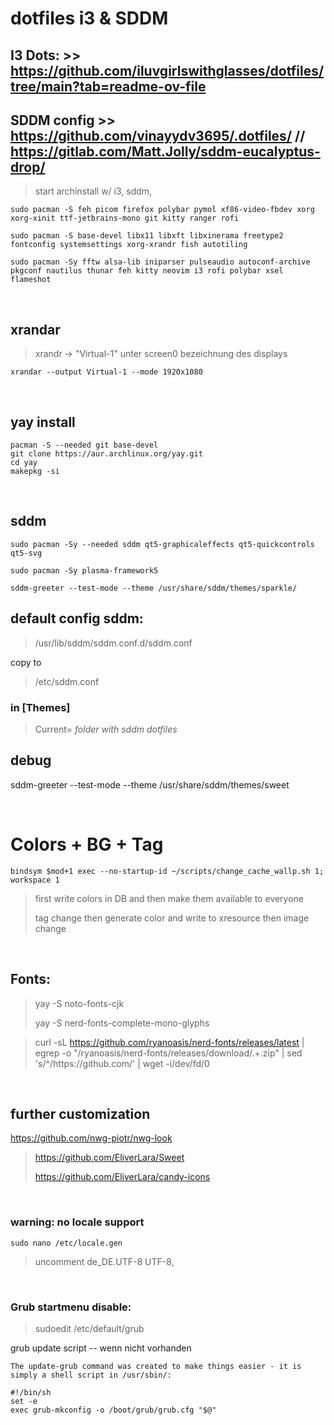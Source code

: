 # dotfiles i3 & SDDM

## I3 Dots: >> https://github.com/iluvgirlswithglasses/dotfiles/tree/main?tab=readme-ov-file
## SDDM config >> https://github.com/vinayydv3695/.dotfiles/ // https://gitlab.com/Matt.Jolly/sddm-eucalyptus-drop/


> start archinstall w/ i3, sddm,
```
sudo pacman -S feh picom firefox polybar pymol xf86-video-fbdev xorg xorg-xinit ttf-jetbrains-mono git kitty ranger rofi
```
```
sudo pacman -S base-devel libx11 libxft libxinerama freetype2 fontconfig systemsettings xorg-xrandr fish autotiling
```
```
sudo pacman -Sy fftw alsa-lib iniparser pulseaudio autoconf-archive pkgconf nautilus thunar feh kitty neovim i3 rofi polybar xsel flameshot
```

$~~$

## xrandar 
>xrandr -> "Virtual-1" unter screen0 bezeichnung des displays
```
xrandar --output Virtual-1 --mode 1920x1080
```




$~~$

## yay install

```
pacman -S --needed git base-devel
git clone https://aur.archlinux.org/yay.git
cd yay
makepkg -si
```

$~~$

## sddm
```
sudo pacman -Sy --needed sddm qt5-graphicaleffects qt5-quickcontrols qt5-svg
```
```
sudo pacman -Sy plasma-framework5
```
```
sddm-greeter --test-mode --theme /usr/share/sddm/themes/sparkle/
```

## default config sddm:
> /usr/lib/sddm/sddm.conf.d/sddm.conf
> 
copy to 

> /etc/sddm.conf
> 

### in [Themes]
>Current= *folder with sddm dotfiles*

## debug
sddm-greeter --test-mode --theme /usr/share/sddm/themes/sweet

$~~$

# Colors + BG + Tag
```
bindsym $mod+1 exec --no-startup-id ~/scripts/change_cache_wallp.sh 1; workspace 1
```
>first write colors in DB and then make them available to everyone
>
>tag change then generate color and write to xresource then image change

$~~$

## Fonts:
> yay -S noto-fonts-cjk
> 
> yay -S nerd-fonts-complete-mono-glyphs

> curl -sL https://github.com/ryanoasis/nerd-fonts/releases/latest | egrep -o "/ryanoasis/nerd-fonts/releases/download/.+\.zip" | sed 's/^/https:\/\/github.com/' | wget -i/dev/fd/0

$~~$

## further customization
https://github.com/nwg-piotr/nwg-look

> https://github.com/EliverLara/Sweet
>
> https://github.com/EliverLara/candy-icons

$~~$

### warning: no locale support
```sudo nano /etc/locale.gen```
>uncomment de_DE.UTF-8 UTF-8,

$~~$

### Grub startmenu disable:

>sudoedit /etc/default/grub

grub update script -- wenn nicht vorhanden
```
The update-grub command was created to make things easier - it is simply a shell script in /usr/sbin/:
```

```
#!/bin/sh
set -e
exec grub-mkconfig -o /boot/grub/grub.cfg "$@"
```
